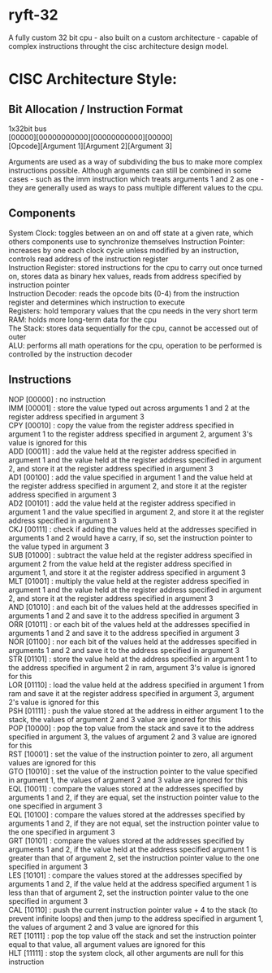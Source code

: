 # ryft-32   
A fully custom 32 bit cpu - also built on a custom architecture - capable of complex instructions throught the cisc architecture design model.     

# CISC Architecture Style:     

## Bit Allocation / Instruction Format   
   
1x32bit bus   
[00000][00000000000][00000000000][00000]    
[Opcode][Argument 1][Argument 2][Argument 3]     

Arguments are used as a way of subdividing the bus to make more complex instructions possible. Although arguments can still be combined in some cases - such as the imm instruction which treats arguments 1 and 2 as one - they are generally used as ways to pass multiple different values to the cpu.
       
## Components     

System Clock: toggles between an on and off state at a given rate, which others components use to synchronize themselves
Instruction Pointer: increases by one each clock cycle unless modified by an instruction, controls read address of the instruction register   
Instruction Register: stored instructions for the cpu to carry out once turned on, stores data as binary hex values, reads from address specified by instruction pointer     
Instruction Decoder: reads the opcode bits (0-4) from the instruction register and determines which instruction to execute    
Registers: hold temporary values that the cpu needs in the very short term      
RAM: holds more long-term data for the cpu      
The Stack: stores data sequentially for the cpu, cannot be accessed out of outer           
ALU: performs all math operations for the cpu, operation to be performed is controlled by the instruction decoder     

## Instructions    

NOP [00000] : no instruction    
IMM [00001] : store the value typed out across arguments 1 and 2 at the register address specified in argument 3     
CPY [00010] : copy the value from the register address specified in argument 1 to the register address specified in argument 2, argument 3's value is ignored for this    
ADD [00011] : add the value held at the register address specified in argument 1 and the value held at the register address specified in argument 2, and store it at the register address specified in argument 3    
AD1 [00100] : add the value specified in argument 1 and the value held at the register address specified in argument 2, and store it at the register address specified in argument 3    
AD2 [00101] : add the value held at the register address specified in argument 1 and the value specified in argument 2, and store it at the register address specified in argument 3    
CKJ [00111] : check if adding the values held at the addresses specified in arguments 1 and 2 would have a carry, if so, set the instruction pointer to the value typed in argument 3     
SUB [01000] : subtract the value held at the register address specified in argument 2 from the value held at the register address specified in argument 1, and store it at the register address specified in argument 3      
MLT [01001] : multiply the value held at the register address specified in argument 1 and the value held at the register address specified in argument 2, and store it at the register address specified in argument 3      
AND [01010] : and each bit of the values held at the addresses specified in arguments 1 and 2 and save it to the address specified in argument 3   
ORR [01011] : or each bit of the values held at the addresses specified in arguments 1 and 2 and save it to the address specified in argument 3   
NOR [01100] : nor each bit of the values held at the addresses specified in arguments 1 and 2 and save it to the address specified in argument 3   
STR [01101] : store the value held at the address specified in argument 1 to the address specified in argument 2 in ram, argument 3's value is ignored for this   
LOR [01110] : load the value held at the address specified in argument 1 from ram and save it at the register address specified in argument 3, argument 2's value is ignored for this  
PSH [01111] : push the value stored at the address in either argument 1 to the stack, the values of argument 2 and 3 value are ignored for this    
POP [10000] : pop the top value from the stack and save it to the address specified in argument 3, the values of argument 2 and 3 value are ignored for this   
RST [10001] : set the value of the instruction pointer to zero, all argument values are ignored for this      
GTO [10010] : set the value of the instruction pointer to the value specified in argument 1, the values of argument 2 and 3 value are ignored for this      
EQL [10011] : compare the values stored at the addresses specified by arguments 1 and 2, if they are equal, set the instruction pointer value to the one specified in argument 3     
EQL [10100] : compare the values stored at the addresses specified by arguments 1 and 2, if they are not equal, set the instruction pointer value to the one specified in argument 3     
GRT [10101] : compare the values stored at the addresses specified by arguments 1 and 2, if the value held at the address specified argument 1 is greater than that of argument 2, set the instruction pointer value to the one specified in argument 3     
LES [10101] : compare the values stored at the addresses specified by arguments 1 and 2, if the value held at the address specified argument 1 is less than that of argument 2, set the instruction pointer value to the one specified in argument 3      
CAL [10110] : push the current instruction pointer value + 4 to the stack (to prevent infinite loops) and then jump to the address specified in argument 1, the values of argument 2 and 3 value are ignored for this     
RET [10111] : pop the top value off the stack and set the instruction pointer equal to that value, all argument values are ignored for this   
HLT [11111] : stop the system clock, all other arguments are null for this instruction     
